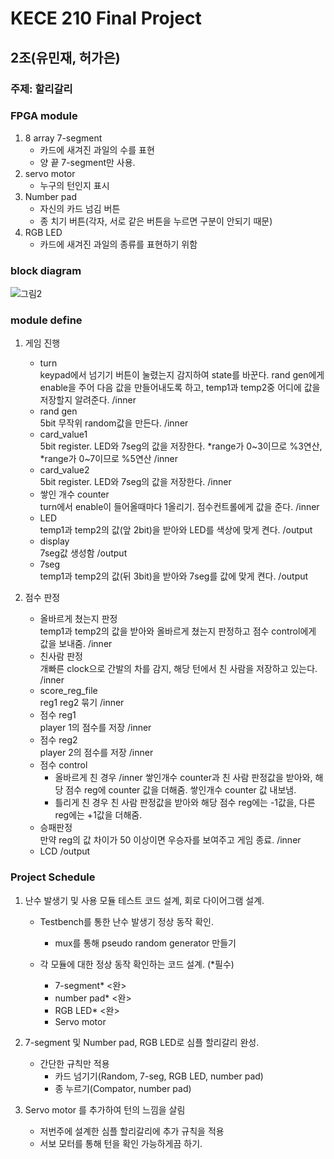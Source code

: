 # KECE 210 Final Project
## 2조(유민재, 허가은)
### 주제: 할리갈리
### FPGA module
1. 8 array 7-segment
	- 카드에 새겨진 과일의 수를 표현
	- 양 끝 7-segment만 사용.
2. servo motor
	- 누구의 턴인지 표시
3. Number pad
	- 자신의 카드 넘김 버튼
	- 종 치기 버튼(각자, 서로 같은 버튼을 누르면 구분이 안되기 때문)
4. RGB LED
	- 카드에 새겨진 과일의 종류를 표현하기 위함

### block diagram
![그림2](https://user-images.githubusercontent.com/76932630/144817595-4df977e0-d3ad-4925-955e-a0dc10253014.png)


### module define
1. 게임 진행
	- turn  
		keypad에서 넘기기 버튼이 눌렸는지 감지하여 state를 바꾼다. rand gen에게 enable을 주어 다음 값을 만들어내도록 하고, temp1과 temp2중 어디에 값을 저장할지 알려준다. /inner
	- rand gen  
		5bit 무작위 random값을 만든다. /inner
	- card_value1  
		5bit register. LED와 7seg의 값을 저장한다. *range가 0~3이므로 %3연산, *range가 0~7이므로 %5연산  /inner
	- card_value2  
		5bit register. LED와 7seg의 값을 저장한다. /inner
	- 쌓인 개수 counter  
		turn에서 enable이 들어올때마다 1올리기. 점수컨트롤에게 값을 준다. /inner
	- LED  
		temp1과 temp2의 값(앞 2bit)을 받아와 LED를 색상에 맞게 켠다. /output
	- display  
		7seg값 생성함 /output
	- 7seg  
		temp1과 temp2의 값(뒤 3bit)을 받아와 7seg를 값에 맞게 켠다. /output
	

2. 점수 판정
	- 올바르게 쳤는지 판정  
		temp1과 temp2의 값을 받아와 올바르게 쳤는지 판정하고 점수 control에게 값을 보내줌. /inner
	- 친사람 판정  
		개빠른 clock으로 간발의 차를 감지, 해당 턴에서 친 사람을 저장하고 있는다. /inner
	- score_reg_file  
		reg1 reg2 묶기 /inner
	- 점수 reg1  
		player 1의 점수를 저장 /inner
	- 점수 reg2  
		player 2의 점수를 저장 /inner
	- 점수 control  
		- 올바르게 친 경우 /inner
			쌓인개수 counter과 친 사람 판정값을 받아와, 해당 점수 reg에 counter 값을 더해줌. 쌓인개수 counter 값 내보냄.
		- 틀리게 친 경우
			친 사람 판정값을 받아와 해당 점수 reg에는 -1값을, 다른 reg에는 +1값을 더해줌.
	- 승패판정  
		만약 reg의 값 차이가 50 이상이면 우승자를 보여주고 게임 종료. /inner
	- LCD /output

### Project Schedule
1. 난수 발생기 및 사용 모듈 테스트 코드 설계, 회로 다이어그램 설계.
	- Testbench를 통한 난수 발생기 정상 동작 확인.
		- mux를 통해 pseudo random generator 만들기

	- 각 모듈에 대한 정상 동작 확인하는 코드 설계. (*필수)
		- 7-segment* <완>
		- number pad* <완>
		- RGB LED* <완>
		- Servo motor
2. 7-segment 및 Number pad, RGB LED로 심플 할리갈리 완성.
	- 간단한 규칙만 적용
		- 카드 넘기기(Random, 7-seg, RGB LED, number pad)
		- 종 누르기(Compator, number pad)

3. Servo motor 를 추가하여 턴의 느낌을 살림
	- 저번주에 설계한 심플 할리갈리에 추가 규칙을 적용
	- 서보 모터를 통해 턴을 확인 가능하게끔 하기.
